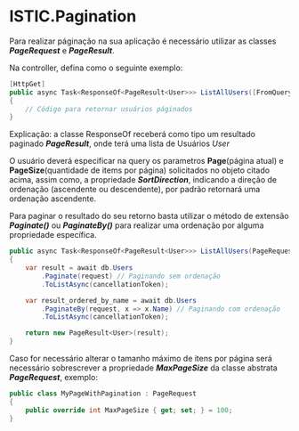 # ISTIC.Pagination

Para realizar páginação na sua aplicação é necessário utilizar as classes ***PageRequest*** e ***PageResult***.

Na controller, defina como o seguinte exemplo:
```csharp
[HttpGet]
public async Task<ResponseOf<PageResult<User>>> ListAllUsers([FromQuery] PageRequest request)
{
    // Código para retornar usuários páginados
}
```

Explicação: a classe ResponseOf receberá como tipo um resultado paginado ***PageResult***, onde terá uma lista de Usuários *User*

O usuário deverá especificar na query os parametros **Page**(página atual) e **PageSize**(quantidade de items por página) solicitados no objeto citado acima, assim como, a propriedade ***SortDirection***, indicando a direção de ordenação (ascendente ou descendente), por padrão retornará uma ordenação ascendente.

Para paginar o resultado do seu retorno basta utilizar o método de extensão ***Paginate()*** ou ***PaginateBy()*** para realizar uma ordenação por alguma propriedade específica.
```csharp
public async Task<ResponseOf<PageResult<User>>> ListAllUsers(PageRequest request)
{
    var result = await db.Users
        .Paginate(request) // Paginando sem ordenação
        .ToListAsync(cancellationToken);

    var result_ordered_by_name = await db.Users
        .PaginateBy(request, x => x.Name) // Paginando com ordenação
        .ToListAsync(cancellationToken);

    return new PageResult<User>(result);
}
```

Caso for necessário alterar o tamanho máximo de itens por página será necessário sobrescrever a propriedade ***MaxPageSize*** da classe abstrata ***PageRequest***, exemplo:

```csharp
public class MyPageWithPagination : PageRequest
{
    public override int MaxPageSize { get; set; } = 100;
}
```